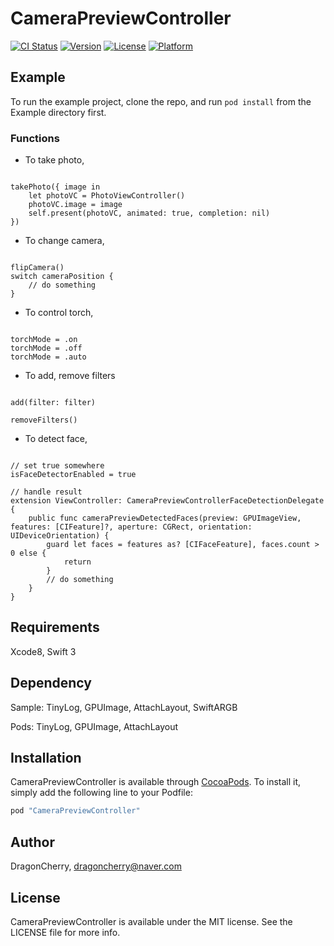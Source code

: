 # CameraPreviewController

[![CI Status](http://img.shields.io/travis/DragonCherry/CameraPreviewController.svg?style=flat)](https://travis-ci.org/DragonCherry/CameraPreviewController)
[![Version](https://img.shields.io/cocoapods/v/CameraPreviewController.svg?style=flat)](http://cocoapods.org/pods/CameraPreviewController)
[![License](https://img.shields.io/cocoapods/l/CameraPreviewController.svg?style=flat)](http://cocoapods.org/pods/CameraPreviewController)
[![Platform](https://img.shields.io/cocoapods/p/CameraPreviewController.svg?style=flat)](http://cocoapods.org/pods/CameraPreviewController)

## Example

To run the example project, clone the repo, and run `pod install` from the Example directory first.

### Functions

- To take photo,

```

takePhoto({ image in
    let photoVC = PhotoViewController()
    photoVC.image = image
    self.present(photoVC, animated: true, completion: nil)
})

```

- To change camera,

```

flipCamera()
switch cameraPosition {
    // do something
}

```

- To control torch,

```

torchMode = .on
torchMode = .off
torchMode = .auto

```

- To add, remove filters

```

add(filter: filter)

removeFilters()

```

- To detect face,

```

// set true somewhere
isFaceDetectorEnabled = true

// handle result
extension ViewController: CameraPreviewControllerFaceDetectionDelegate {
    public func cameraPreviewDetectedFaces(preview: GPUImageView, features: [CIFeature]?, aperture: CGRect, orientation: UIDeviceOrientation) {
        guard let faces = features as? [CIFaceFeature], faces.count > 0 else {
            return
        }
        // do something
    }
}

```


## Requirements

Xcode8, Swift 3

## Dependency

Sample: TinyLog, GPUImage, AttachLayout, SwiftARGB

Pods: TinyLog, GPUImage, AttachLayout

## Installation

CameraPreviewController is available through [CocoaPods](http://cocoapods.org). To install
it, simply add the following line to your Podfile:

```ruby
pod "CameraPreviewController"
```

## Author

DragonCherry, dragoncherry@naver.com

## License

CameraPreviewController is available under the MIT license. See the LICENSE file for more info.
